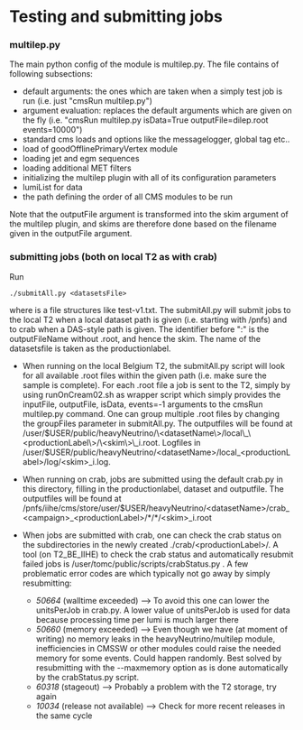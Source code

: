 # Testing and submitting jobs

### multilep.py
The main python config of the module is multilep.py. The file contains of following subsections:
* default arguments: the ones which are taken when a simply test job is run (i.e. just "cmsRun multilep.py")
* argument evaluation: replaces the default arguments which are given on the fly (i.e. "cmsRun multilep.py isData=True outputFile=dilep.root events=10000")
* standard cms loads and options like the messagelogger, global tag etc..
* load of goodOfflinePrimaryVertex module
* loading jet and egm sequences
* loading additional MET filters
* initializing the multilep plugin with all of its configuration parameters
* lumiList for data
* the path defining the order of all CMS modules to be run

Note that the outputFile argument is transformed into the skim argument of the multilep plugin, and skims are therefore done based on the filename given in the outputFile argument.

### submitting jobs (both on local T2 as with crab)
Run
```
./submitAll.py <datasetsFile>
```
where <datasetsFile> is a file structures like test-v1.txt. The submitAll.py will submit jobs to the local T2 when a local dataset path is given (i.e. starting with /pnfs) and to crab when a DAS-style path is given. The identifier before ":" is the outputFileName without .root, and hence the skim. The name of the datasetsfile is taken as the productionlabel.

* When running on the local Belgium T2, the submitAll.py script will look for all available .root files within the given path (i.e. make sure the sample is complete). For each .root file a job is sent to the T2, simply by using runOnCream02.sh as wrapper script which simply provides the inputFile, outputFile, isData, events=-1 arguments to the cmsRun multilep.py command. One can group multiple .root files by changing the groupFiles parameter in submitAll.py.
  The outputfiles will be found at /user/$USER/public/heavyNeutrino/\<datasetName\>/local\_\<productionLabel\>/\<skim\>\_i.root. Logfiles in /user/$USER/public/heavyNeutrino/\<datasetName\>/local\_\<productionLabel\>/log/\<skim\>\_i.log.

* When running on crab, jobs are submitted using the default crab.py in this directory, filling in the productionlabel, dataset and outputfile.
  The outputfiles will be found at /pnfs/iihe/cms/store/user/$USER/heavyNeutrino/\<datasetName\>/crab\_<campaign\>\_\<productionLabel\>/\*/\*/\<skim\>\_i.root

* When jobs are submitted with crab, one can check the crab status on the subdirectories in the newly created ./crab/\<productionLabel\>/. A tool (on T2\_BE\_IIHE) to check the crab status and automatically resubmit failed jobs is /user/tomc/public/scripts/crabStatus.py <crabDirectory>. A few problematic error codes are which typically not go away by simply resubmitting:
  - *50664* (walltime exceeded) --> To avoid this one can lower the unitsPerJob in crab.py. A lower value of unitsPerJob is used for data because processing time per lumi is much larger there
  - *50660* (memory exceeded) --> Even though we have (at moment of writing) no memory leaks in the heavyNeutrino/multilep module, inefficiencies in CMSSW or other modules could raise the needed memory for some events.
                                 Could happen randomly.
                                 Best solved by resubmitting with the --maxmemory option as is done automatically by the crabStatus.py script.
  - *60318* (stageout) --> Probably a problem with the T2 storage, try again
  - *10034* (release not available) --> Check for more recent releases in the same cycle

